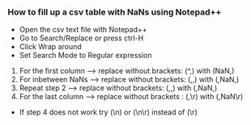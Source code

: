 ### How to fill up a csv table with NaNs using Notepad++

- Open the csv text file with Notepad++
- Go to Search/Replace or press ctrl-H
- Click Wrap around
- Set Search Mode to Regular expression
 1) For the first column --> replace without brackets:  (^,) with    (NaN,)
 2) For inbetween NaNs --> replace without brackets: (,,) with (,NaN,)  
 3) Repeat step 2 --> replace without brackets: (,,) with (,NaN,)
 4) For the last column --> replace without brackets :  (,\r)   with (,NaN\r)
 - If step 4 does not work try (\n) or (\n\r)  instead of (\r)
